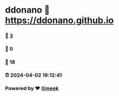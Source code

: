 # ddonano :link: https://ddonano.github.io 
### :page_facing_up: [3](https://ddonano.github.io/tag.html) 
### :speech_balloon: 0 
### :hibiscus: 18 
### :alarm_clock: 2024-04-02 19:12:41 
### Powered by :heart: [Gmeek](https://github.com/Meekdai/Gmeek)
